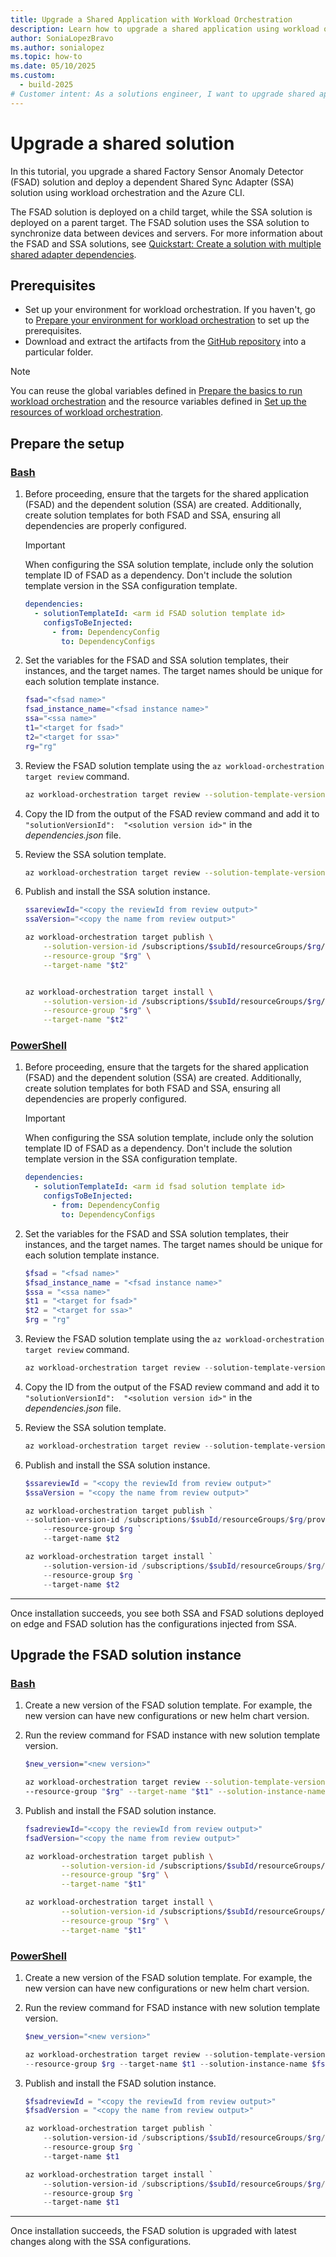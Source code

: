 ```yaml
---
title: Upgrade a Shared Application with Workload Orchestration
description: Learn how to upgrade a shared application using workload orchestration via CLI.
author: SoniaLopezBravo
ms.author: sonialopez
ms.topic: how-to
ms.date: 05/10/2025
ms.custom:
  - build-2025
# Customer intent: As a solutions engineer, I want to upgrade shared applications using workload orchestration via command line, so that I can efficiently deploy updates and manage dependencies between interconnected solutions.
---
```


# Upgrade a shared solution

In this tutorial, you upgrade a shared Factory Sensor Anomaly Detector (FSAD) solution and deploy a dependent Shared Sync Adapter (SSA) solution using workload orchestration and the Azure CLI. 

The FSAD solution is deployed on a child target, while the SSA solution is deployed on a parent target. The FSAD solution uses the SSA solution to synchronize data between devices and servers. For more information about the FSAD and SSA solutions, see [Quickstart: Create a solution with multiple shared adapter dependencies](quickstart-solution-multiple-shared-adapter-dependency.md).

## Prerequisites

- Set up your environment for workload orchestration. If you haven't, go to [Prepare your environment for workload orchestration](initial-setup-environment.md) to set up the prerequisites.
- Download and extract the artifacts from the [GitHub repository](https://github.com/Azure/workload-orchestration/blob/main/workload%20orchestration%20files.zip) into a particular folder. 

> [!NOTE]
> You can reuse the global variables defined in [Prepare the basics to run workload orchestration](initial-setup-environment.md#prepare-the-basics-to-run-workload-orchestration) and the resource variables defined in [Set up the resources of workload orchestration](initial-setup-configuration.md#set-up-the-resources-of-workload-orchestration).


## Prepare the setup

### [Bash](#tab/bash)

1. Before proceeding, ensure that the targets for the shared application (FSAD) and the dependent solution (SSA) are created. Additionally, create solution templates for both FSAD and SSA, ensuring all dependencies are properly configured.

    > [!IMPORTANT]
    > When configuring the SSA solution template, include only the solution template ID of FSAD as a dependency. Don't include the solution template version in the SSA configuration template.
    
    ```yaml
    dependencies:
      - solutionTemplateId: <arm id FSAD solution template id>
        configsToBeInjected:
          - from: DependencyConfig
            to: DependencyConfigs
    ```

1. Set the variables for the FSAD and SSA solution templates, their instances, and the target names. The target names should be unique for each solution template instance.

    ```bash
    fsad="<fsad name>"
    fsad_instance_name="<fsad instance name>"
    ssa="<ssa name>"
    t1="<target for fsad>"
    t2="<target for ssa>"
    rg="rg"
    ```

1. Review the FSAD solution template using the `az workload-orchestration target review` command.

    ```bash 
    az workload-orchestration target review --solution-template-version-id /subscriptions/$subId/resourceGroups/$rg/providers/Microsoft.Edge/solutionTemplates/$fsad/versions/1.0.0 --resource-group "$rg" --target-name "$t1" --solution-instance-name "$fsad_instance_name"
    ```

1. Copy the ID from the output of the FSAD review command and add it to `"solutionVersionId":  "<solution version id>"` in the *dependencies.json* file. 
1. Review the SSA solution template.

    ```bash 
    az workload-orchestration target review --solution-template-version-id /subscriptions/$subId/resourceGroups/$rg/providers/Microsoft.Edge/solutionTemplates/$ssa/versions/1.0.0 --resource-group "$rg" --target-name "$t2" --solution-dependencies "@dependencies.json" 
    ```

1. Publish and install the SSA solution instance.

    ```bash 
    ssareviewId="<copy the reviewId from review output>"
    ssaVersion="<copy the name from review output>"

    az workload-orchestration target publish \
        --solution-version-id /subscriptions/$subId/resourceGroups/$rg/providers/Microsoft.Edge/targets/$t2/solutions/$ssa/versions/$ssaVersion \
        --resource-group "$rg" \
        --target-name "$t2"


    az workload-orchestration target install \
        --solution-version-id /subscriptions/$subId/resourceGroups/$rg/providers/Microsoft.Edge/targets/$t2/solutions/$ssa/versions/$ssaVersion \
        --resource-group "$rg" \
        --target-name "$t2"
    ```

### [PowerShell](#tab/powershell)

1. Before proceeding, ensure that the targets for the shared application (FSAD) and the dependent solution (SSA) are created. Additionally, create solution templates for both FSAD and SSA, ensuring all dependencies are properly configured.

    > [!IMPORTANT]
    > When configuring the SSA solution template, include only the solution template ID of FSAD as a dependency. Don't include the solution template version in the SSA configuration template.
    
    ```yaml
    dependencies:
      - solutionTemplateId: <arm id fsad solution template id>
        configsToBeInjected:
          - from: DependencyConfig
            to: DependencyConfigs
    ```

1. Set the variables for the FSAD and SSA solution templates, their instances, and the target names. The target names should be unique for each solution template instance.

    ```powershell
    $fsad = "<fsad name>"
    $fsad_instance_name = "<fsad instance name>"
    $ssa = "<ssa name>"
    $t1 = "<target for fsad>"
    $t2 = "<target for ssa>"
    $rg = "rg"
    ```

1. Review the FSAD solution template using the `az workload-orchestration target review` command.

    ```powershell
    az workload-orchestration target review --solution-template-version-id /subscriptions/$subId/resourceGroups/$rg/providers/Microsoft.Edge/solutionTemplates/$fsad/versions/1.0.0 --resource-group $rg --target-name $t1 --solution-instance-name $fsad_instance_name
    ```

1. Copy the ID from the output of the FSAD review command and add it to `"solutionVersionId":  "<solution version id>"` in the *dependencies.json* file. 
1. Review the SSA solution template.

    ```powershell
    az workload-orchestration target review --solution-template-version-id /subscriptions/$subId/resourceGroups/$rg/providers/Microsoft.Edge/solutionTemplates/$ssa/versions/1.0.0 --resource-group $rg --target-name $t2 --solution-dependencies "@dependencies.json"
    ```

1. Publish and install the SSA solution instance.

    ```powershell
    $ssareviewId = "<copy the reviewId from review output>"
    $ssaVersion = "<copy the name from review output>"

    az workload-orchestration target publish `
    --solution-version-id /subscriptions/$subId/resourceGroups/$rg/providers/Microsoft.Edge/targets/$t2/solutions/$ssa/versions/$ssaVersion `
        --resource-group $rg `
        --target-name $t2

    az workload-orchestration target install `
        --solution-version-id /subscriptions/$subId/resourceGroups/$rg/providers/Microsoft.Edge/targets/$t2/solutions/$ssa/versions/$ssaVersion `
        --resource-group $rg `
        --target-name $t2
    ```

***

Once installation succeeds, you see both SSA and FSAD solutions deployed on edge and FSAD solution has the configurations injected from SSA.

## Upgrade the FSAD solution instance

### [Bash](#tab/bash)

1. Create a new version of the FSAD solution template. For example, the new version can have new configurations or new helm chart version.
1. Run the review command for FSAD instance with new solution template version.

    ```bash
    $new_version="<new version>"

    az workload-orchestration target review --solution-template-version-id /subscriptions/$subId/resourceGroups/$rg/providers/Microsoft.Edge/solutionTemplates/$fsad/versions/$new_version 
    --resource-group "$rg" --target-name "$t1" --solution-instance-name "$fsad_instance_name"
    ```

1. Publish and install the FSAD solution instance.

    ```bash
    fsadreviewId="<copy the reviewId from review output>"
    fsadVersion="<copy the name from review output>"

    az workload-orchestration target publish \
            --solution-version-id /subscriptions/$subId/resourceGroups/$rg/providers/Microsoft.Edge/targets/$t1/solutions/$fsad/versions/$fsadVersion \
            --resource-group "$rg" \
            --target-name "$t1"
    
    az workload-orchestration target install \
            --solution-version-id /subscriptions/$subId/resourceGroups/$rg/providers/Microsoft.Edge/targets/$t1/solutions/$fsad/versions/$fsadVersion \
            --resource-group "$rg" \
            --target-name "$t1"
    ```

### [PowerShell](#tab/powershell)

1. Create a new version of the FSAD solution template. For example, the new version can have new configurations or new helm chart version.
1. Run the review command for FSAD instance with new solution template version.

    ```powershell
    $new_version="<new version>"

    az workload-orchestration target review --solution-template-version-id /subscriptions/$subId/resourceGroups/$rg/providers/Microsoft.Edge/solutionTemplates/$fsad/versions/$new_version 
    --resource-group $rg --target-name $t1 --solution-instance-name $fsad_instance_name
    ```

1. Publish and install the FSAD solution instance.

    ```powershell
    $fsadreviewId = "<copy the reviewId from review output>"
    $fsadVersion = "<copy the name from review output>"

    az workload-orchestration target publish `
        --solution-version-id /subscriptions/$subId/resourceGroups/$rg/providers/Microsoft.Edge/targets/$t1/solutions/$fsad/versions/$fsadVersion `
        --resource-group $rg `
        --target-name $t1

    az workload-orchestration target install `
        --solution-version-id /subscriptions/$subId/resourceGroups/$rg/providers/Microsoft.Edge/targets/$t1/solutions/$fsad/versions/$fsadVersion `
        --resource-group $rg `
        --target-name $t1
    ```

***

Once installation succeeds, the FSAD solution is upgraded with latest changes along with the SSA configurations.